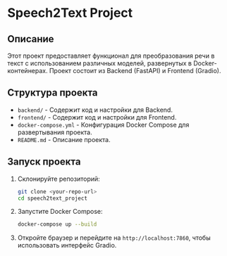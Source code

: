 # Speech2Text Project

## Описание

Этот проект предоставляет функционал для преобразования речи в текст с использованием различных моделей, развернутых в Docker-контейнерах. Проект состоит из Backend (FastAPI) и Frontend (Gradio).

## Структура проекта

- `backend/` - Содержит код и настройки для Backend.
- `frontend/` - Содержит код и настройки для Frontend.
- `docker-compose.yml` - Конфигурация Docker Compose для развертывания проекта.
- `README.md` - Описание проекта.

## Запуск проекта

1. Склонируйте репозиторий:
    ```bash
    git clone <your-repo-url>
    cd speech2text_project
    ```

2. Запустите Docker Compose:
    ```bash
    docker-compose up --build
    ```

3. Откройте браузер и перейдите на `http://localhost:7860`, чтобы использовать интерфейс Gradio.
